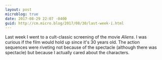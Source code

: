 ```yaml
---
layout: post
microblog: true
date: 2017-08-29 22:07 -0400
guid: http://cm.micro.blog/2017/08/30/last-week-i.html
---
```

Last week I went to a cult-classic screening of the movie _Aliens_. I was curious if the film would hold up since it's 30 years old. The action sequences were riveting not because of the spectacle (although there was spectacle) but because I actually cared about the characters. 
